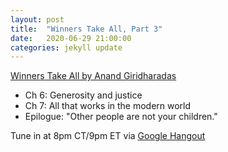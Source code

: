 ```yaml
---
layout: post
title:  "Winners Take All, Part 3"
date:   2020-06-29 21:00:00
categories: jekyll update
---
```


[Winners Take All by Anand Giridharadas](https://bookshop.org/books/winners-take-all-the-elite-charade-of-changing-the-world/9781101972670) 

* Ch 6: Generosity and justice
* Ch 7:  All that works in the modern world
* Epilogue: "Other people are not your children."

Tune in at 8pm CT/9pm ET via [Google Hangout](https://calendar.google.com/event?action=TEMPLATE&tmeid=NGlqN2hlMHNoazM5bXA4dW1mcGIzaG52M2Igd2lsbGlhbXMucmViZWNjYUBt&tmsrc=williams.rebecca%40gmail.com)
